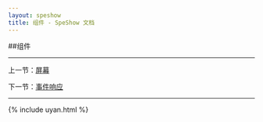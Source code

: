 ```yaml
---
layout: speshow
title: 组件 - SpeShow 文档
---
```


##组件

***********************************************************************

上一节：[屏幕](screen.html)

下一节：[事件响应](event.html)

***********************************************************************

{% include uyan.html %}